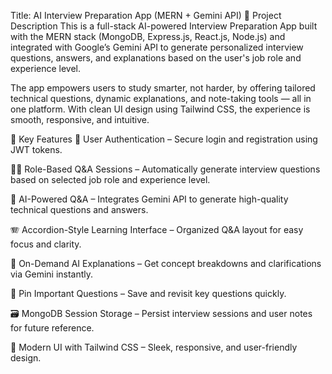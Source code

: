 Title: AI Interview Preparation App (MERN + Gemini API)
🧠 Project Description
This is a full-stack AI-powered Interview Preparation App built with the MERN stack (MongoDB, Express.js, React.js, Node.js) and integrated with Google’s Gemini API to generate personalized interview questions, answers, and explanations based on the user's job role and experience level.

The app empowers users to study smarter, not harder, by offering tailored technical questions, dynamic explanations, and note-taking tools — all in one platform. With clean UI design using Tailwind CSS, the experience is smooth, responsive, and intuitive.

🚀 Key Features
🔐 User Authentication – Secure login and registration using JWT tokens.

🧑‍💼 Role-Based Q&A Sessions – Automatically generate interview questions based on selected job role and experience level.

🤖 AI-Powered Q&A – Integrates Gemini API to generate high-quality technical questions and answers.

🪗 Accordion-Style Learning Interface – Organized Q&A layout for easy focus and clarity.

🧠 On-Demand AI Explanations – Get concept breakdowns and clarifications via Gemini instantly.

📌 Pin Important Questions – Save and revisit key questions quickly.

🗃️ MongoDB Session Storage – Persist interview sessions and user notes for future reference.

🎨 Modern UI with Tailwind CSS – Sleek, responsive, and user-friendly design.
